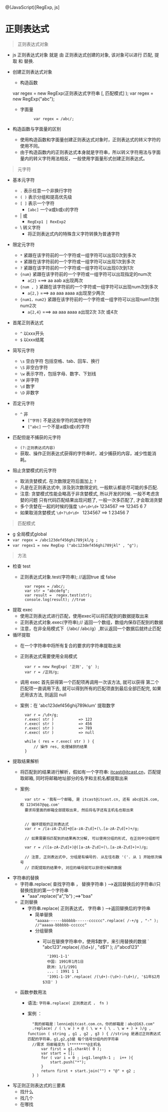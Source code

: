 @(JavaScript)[RegExp, js]

# 正则表达式 

> 正则表达式对象

- js 正则表达式对象 就是 由 正则表达式创建的对象, 该对象可以进行 匹配, 提取 和 替换.
- 创建正则表达式对象
	- 构造函数
		

	var regex = new RegExp(正则表达式字符串 [, 匹配模式] );
	var regex = new RegExp("abc");

		
	- 字面量

				var regex = /abc/;
				
- 构造函数与字面量的区别
	- 使用构造函数和字面量创建正则表达式对象时，正则表达式的转义字符的使用不同。
	- 由于构造函数内的正则表达式本身就是字符串，所以转义字符用法与字面量内的转义字符用法相反，一般使用字面量形式创建正则表达式。
  
  
> 元字符

- 基本元字符
	-  `.`  表示任意一个非换行字符
	-  `( )` 表示分组和提高优先级
	-  `[ ]` 表示一个字符
		-  `[abc]`   一个a或b或c的字符
	- | 或   
		- `RegExp1 | RexExp2`
	- \ 转义字符 
		- 将正则表达式内的特殊含义字符转换为普通字符 
-  限定元字符
	-  `*` 紧跟在该字符前的一个字符或一组字符可以出现0次到多次
	-  `+` 紧跟在该字符前的一个字符或一组字符可以出现1次到多次
	-  `?`  紧跟在该字符前的一个字符或一组字符可以出现0次到1次
	-  `{num}`  紧跟在该字符前的一个字符或一组字符可以出现指定的num次 
		-  `a{2}` ===>  aa   aab  a出现两次
	-  `{num , }`  紧跟在该字符前的一个字符或一组字符可以出现num次到多次
		-  `a{2,}`  ===>  aa aaa aaaa  a出现至少两次
	-  `{num1，num2}` 紧跟在该字符前的一个字符或一组字符可以出现num1次到num2次
		-  `a{2,4}` ===> aa aaa aaaa  a出现2次 3次 或4次
- 首尾正则表达式
	-  `^` 以xxx开头
	-  `$` 以xxx结尾
- 简写元字符
	- `\s`  空白字符 包括空格、tab、回车、换行
	- `\S` 非空白字符
	- `\w`  表示字符，包括字母、数字、下划线
	- `\W` 非字符
	- `\d` 数字
	- `\D` 非数字
- 否定元字符
	- `^` 非
		- `[^字符]` 不是这些字符的其他字符
		- `[^abc]` 一个不是a或b或c的字符

- 匹配但是不捕获的元字符
	- `(?:正则表达式内容)`
	- 获取、操作正则表达式获得的字符串时，减少捕获的内容，减少性能消耗。

- 阻止贪婪模式的元字符
	- 取消贪婪模式. 在次数限定符后面加上 `?`
	- 凡是在正则表达式中, 涉及到次数限定的, 一般默认都是尽可能的多匹配.
	- 注意: 贪婪模式性能会略高于非贪婪模式, 所以开发的时候. 一般不考虑贪婪的问题
		只有代码匹配结果出现问题了, 一般一次多匹配了, 才会取消贪婪
	- 多个贪婪在一起的时候的强度
	`\d+\d+\d+`
	1234567  ==> 12345   6   7
	- 如果取消贪婪模式
	`\d+?\d+\d+ `
	1234567 ==> 1  23456  7
 
 
>  匹配模式

-  g  全局模式global
- `var regex = /abc123def456ghi789jkl/g ;`
- `var regex1 = new RegExp ("abc123def456ghi789jkl" , "g");`
 
  
> 方法

- 检查 test 
	- 正则表达式对象.test(字符串); //返回true 或 false

			var regex = /abc/;
			var str = "abcdefg";
			var result =  regex.test(str);
			console.log(result); //true
- 提取 exec 
	- 使用正则表达式进行匹配，使用exec可以将匹配到的数据提取出来
	- 正则表达式对象.exec(字符串);// 返回一个数组，数组内保存匹配到的数据
	- 注意，在非全局模式下（/abc/   /abc/g）,默认返回一个数据后就终止匹配
- 循环提取
	- 在一个字符串中将所有复合的要求的字符串提取出来
	- 正则表达式需要使用全局模式

			var r = new RegExp( '正则', 'g' );
			var r = /正则/g;

	- 调用 exec 首先获得第一个匹配项再调用一次该方法, 就可以获得 第二个匹配项一直调用下去, 就可以得到所有的匹配项直到最后全部匹配完, 如果还用该方法, 则返回 null
	- 案例：在 'abc123def456ghij789klum' 提取数字

			var r = /\d+/g;
			r.exec( str )			=> 123
			r.exec( str )			=> 456
			r.exec( str )			=> 789
			r.exec( str )			=> null

			while ( res = r.exec( str ) ) {
				// 操作 res, 处理捕获的结果
			}
- 提取结果解析
	- 将匹配到的结果进行解析，假如有一个字符串: itcast@itcast.cn，匹配提取邮箱, 同时将邮箱地址部分的名字和主机名都提取出来
	- 案例:
	
			var str = '我有一个邮箱, 是 itcast@itcast.cn, 还有 abc@126.com, 和 1234567@qq.com'
			要求将里面的邮箱全部提取出来, 然后将名字还有主机名也取出来
		
		
			// 循环提取的正则表达式
			var r = /[a-zA-Z\d]+@[a-zA-Z\d]+(\.[a-zA-Z\d]+)+/g;
		
			// 如果需要将匹配到的结果再次分解, 可以使用分组的形式, 在正则中分组即可
		
			var r = /([a-zA-Z\d]+)@([a-zA-Z\d]+(\.[a-zA-Z\d]+)+)/g;
		
			// 注意, 正则表达式中, 分组是有编号的. 从左往右数 '('. 从 1 开始依次编号
			// 匹配提取的结果中, 对应的编号就可以获得分解的数据


- 字符串的替换
	- 字符串.replace( 查找字符串 ， 替换字符串 ) -->返回替换后的字符串//只替换找到的第一个字符串
		- "aaa".replace("a","b") ;==>"baa"
	- 正则替换
		- 字符串.replace( 正则表达式， 字符串 ) -->返回替换后的字符串
			- 简单替换  
				` "aaaaa------bbbbbb------cccccc".replace( /-+/g , "-" ); //"aaaaa-bbbbbb-cccccc"  `
			- 分组替换
				- 可以在替换字符串中，使用$数字，来引用替换的数据
				` "abc123".replace( /(\d+)/ , "d$1" ); //"abcd123" `

						'1991-1-1'
						中国: 1991年1月1日
						欧洲: 1/1/1991
						... : 1991 1 1	
						'1991-1-19'.replace( /(\d+)-(\d+)-(\d+)/, '$1年$2月$3日' )
	- 函数参数用法
		- 语法: ` 字符串.replace( 正则表达式 ， fn ) `
		- 案例 ：
			
				"我的邮箱是：lennie@itcast.com.cn，你的邮箱是：abc@163.com"
				.replace( / ( \ w ) + @ ( \ w + ( \ . \ w + ) + )/g , function ( string , g1 , g2 , g3 ) { //string 是通过正则表达式匹配的字符串，g1,g2,g3是 每个括号分组内的字符串
				//需求 将邮箱变为 l********@主机名
					var first = g1.charAt( 0 );
					var start = [];
					for ( var i = 0 ; i<g1.length-1 ;  i++ ){
						start.push("*");
					}
					return first + start.join("") + "@" + g2 ;
				} )

- 写正则正则表达式的三要素
	- 找什么
	- 找几个
	- 在哪找